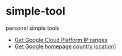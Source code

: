 # simple-tool
personel simple tools

* [Get Google Cloud Platform IP ranges](./gcp_ip_ranges.py)
* [Get Google homepage country location](./google_homepage_location.py)]